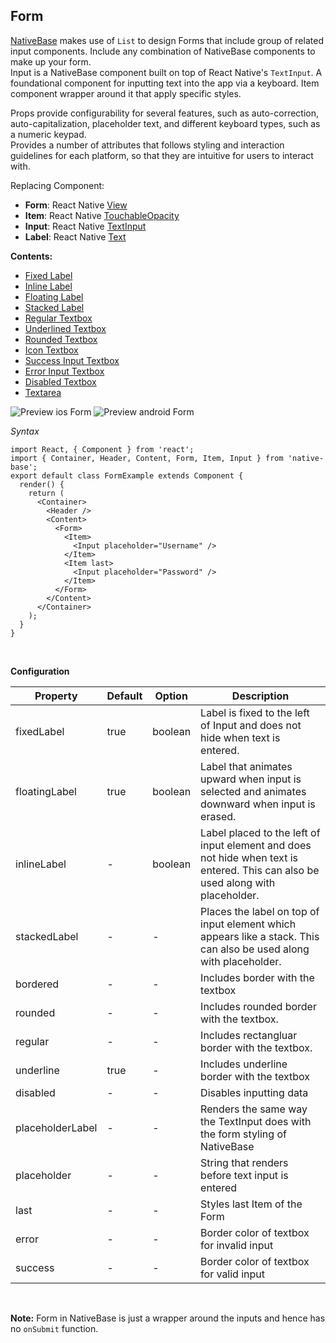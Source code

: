 ## Form

[NativeBase](https://nativebase.io/) makes use of <code>List</code> to design Forms that include group of related input components. Include any combination of NativeBase components to make up your form.<br/>
Input is a NativeBase component built on top of React Native's <code>TextInput</code>. A foundational component for inputting text into the app via a keyboard. Item component wrapper around it that apply specific styles.<br />

Props provide configurability for several features, such as auto-correction, auto-capitalization, placeholder text, and different keyboard types, such as a numeric keypad.<br />
Provides a number of attributes that follows styling and interaction guidelines for each platform, so that they are intuitive for users to interact with.<br />

Replacing Component:
*   <b>Form</b>: React Native [View](https://facebook.github.io/react-native/docs/view.html)
*   <b>Item</b>: React Native [TouchableOpacity](http://facebook.github.io/react-native/docs/touchableopacity.html)
*   <b>Input</b>: React Native [TextInput](http://facebook.github.io/react-native/docs/textinput.html)
*   <b>Label</b>: React Native [Text](http://facebook.github.io/react-native/docs/text.html)

**Contents:**
* [Fixed Label](Components.md#fixed-label-headref)
* [Inline Label](Components.md#inline-label-headref)
* [Floating Label](Components.md#floating-label-headref)
* [Stacked Label](Components.md#stacked-label-headref)
* [Regular Textbox](Components.md#regular-textbox-headref)
* [Underlined Textbox](Components.md#underlined-textbox-headref)
* [Rounded Textbox](Components.md#rounded-textbox-headref)
* [Icon Textbox](Components.md#icon-textbox-headref)
* [Success Input Textbox](Components.md#success-textbox-headref)
* [Error Input Textbox](Components.md#error-textbox-headref)
* [Disabled Textbox](Components.md#disabled-textbox-headref)
* [Textarea](Components.md#textarea-textbox-headref)

![Preview ios Form](https://github.com/GeekyAnts/NativeBase-KitchenSink/raw/v2.5.0/screenshots/ios/input-placeholder.png)
![Preview android Form](https://github.com/GeekyAnts/NativeBase-KitchenSink/raw/v2.5.0/screenshots/android/input-placeholder.png)

*Syntax*

<pre class="line-numbers"><code class="language-jsx">import React, { Component } from 'react';
import { Container, Header, Content, Form, Item, Input } from 'native-base';
export default class FormExample extends Component {
  render() {
    return (
      &lt;Container>
        &lt;Header />
        &lt;Content>
          &lt;Form>
            &lt;Item>
              &lt;Input placeholder="Username" />
            &lt;/Item>
            &lt;Item last>
              &lt;Input placeholder="Password" />
            &lt;/Item>
          &lt;/Form>
        &lt;/Content>
      &lt;/Container>
    );
  }
}</code></pre><br />

**Configuration**

<table class = "table table-bordered">
        <thead>
            <tr>
                <th>Property</th>
                <th>Default</th>
                <th>Option</th>
                <th width="50%">
                    Description
                </th>
            </tr>
        </thead>
        <tbody>
            <tr>
                <td>fixedLabel</td>
                <td>true</td>
                <td>boolean</td>
                <td>
                    Label is fixed to the left of Input and does not hide when text is entered.
                </td>
            </tr>
            <tr>
                <td>floatingLabel</td>
                <td>true</td>
                <td>boolean</td>
                <td>
                    Label that animates upward when input is selected and animates downward when input is erased.
                </td>
            </tr>
            <tr>
                <td>inlineLabel</td>
                <td> - </td>
                <td>boolean</td>
                <td>
                    Label placed to the left of input element and does not hide when text is entered. This can also be used along with placeholder.
                </td>
            </tr>
            <tr>
                <td>stackedLabel</td>
                <td> - </td>
                <td> - </td>
                <td>
                    Places the label on top of input element which appears like a stack. This can also be used along with placeholder.
                </td>
            </tr>
            <tr>
                <td>bordered</td>
                <td> - </td>
                <td> - </td>
                <td>
                    Includes border with the textbox
                </td>
            </tr>
            <tr>
                <td>rounded</td>
                <td> - </td>
                <td> - </td>
                <td>
                    Includes rounded border with the textbox.
                </td>
            </tr>
            <tr>
                <td>regular</td>
                <td> - </td>
                <td> - </td>
                <td>
                    Includes rectangluar border with the textbox.
                </td>
            </tr>
            <tr>
                <td>underline</td>
                <td> true </td>
                <td> - </td>
                <td>
                    Includes underline border with the textbox
                </td>
            </tr>
            <tr>
                <td>disabled</td>
                <td> - </td>
                <td> - </td>
                <td>
                    Disables inputting data
                </td>
            </tr>
            <tr>
                <td>placeholderLabel</td>
                <td> - </td>
                <td> - </td>
                <td>
                    Renders the same way the TextInput does with the form styling of NativeBase
                </td>
            </tr>
            <tr>
                <td>placeholder</td>
                <td> - </td>
                <td> - </td>
                <td>
                    String that renders before text input is entered
                </td>
            </tr>
            <tr>
                <td>last</td>
                <td> - </td>
                <td> - </td>
                <td>
                    Styles last Item of the Form
                </td>
            </tr>
            <tr>
                <td>error</td>
                <td> - </td>
                <td> - </td>
                <td>
                    Border color of textbox for invalid input
                </td>
            </tr>
            <tr>
                <td>success</td>
                <td> - </td>
                <td> - </td>
                <td>
                    Border color of textbox for valid input
                </td>
            </tr>
        </tbody>
    </table><br />

**Note:** Form in NativeBase is just a wrapper around the inputs and hence has no <code>onSubmit</code> function.<br /><br />
